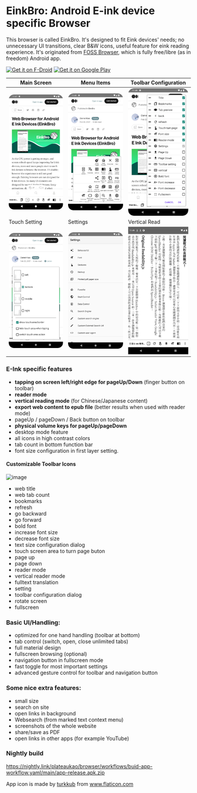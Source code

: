 # EinkBro: Android E-ink device specific Browser 

This browser is called EinkBro. It's designed to fit Eink devices' needs; no unnecessary UI transitions, clear B&W icons, useful feature for eink reading experience. It's originated from [FOSS Browser](https://github.com/scoute-dich/browser), which is fully free/libre (as in freedom) Android app. 

[<img src="https://fdroid.gitlab.io/artwork/badge/get-it-on.png"
     alt="Get it on F-Droid"
     height="80">](https://f-droid.org/packages/info.plateaukao.einkbro/)
[<img src="https://play.google.com/intl/en_us/badges/static/images/badges/en_badge_web_generic.png"
     alt="Get it on Google Play"
     height="80">](https://play.google.com/store/apps/details?id=info.plateaukao.einkbro)     

|Main Screen|Menu Items|Toolbar Configuration|
|----|----|----|
|<img src="fastlane/metadata/android/en-US/images/phoneScreenshots/1_1.png" width="200"/>|<img src="fastlane/metadata/android/en-US/images/phoneScreenshots/1_3.png" width="200"/>|<img src="fastlane/metadata/android/en-US/images/phoneScreenshots/1_4.png" width="200"/>|
|Touch Setting|Settings|Vertical Read|
|<img src="fastlane/metadata/android/en-US/images/phoneScreenshots/1_5.png" width="200"/>|<img src="fastlane/metadata/android/en-US/images/phoneScreenshots/1_6.png" width="200"/>|<img src="fastlane/metadata/android/en-US/images/phoneScreenshots/7.png" width="200"/>|

### E-Ink specific features

- **tapping on screen left/right edge for pageUp/Down** (finger button on toolbar)
- **reader mode**
- **vertical reading mode** (for Chinese/Japanese content)
- **export web content to epub file** (better results when used with reader mode)
- pageUp / pageDown / Back button on toolbar
- **physical volume keys for pageUp/pageDown**
- desktop mode feature
- all icons in high contrast colors
- tab count in bottom function bar
- font size configuration in first layer setting.


#### Customizable Toolbar Icons
<img width="800" alt="image" src="https://user-images.githubusercontent.com/4084738/122229339-39f62080-ceeb-11eb-8c46-2f6ea270b486.png">

* web title
* web tab count
* bookmarks
* refresh
* go backward
* go forward
* bold font
* increase font size
* decrease font size
* text size configuration dialog
* touch screen area to turn page buton
* page up
* page down
* reader mode
* vertical reader mode
* fulltext translation
* setting
* toolbar configuration dialog
* rotate screen
* fullscreen

### Basic UI/Handling:

- optimized for one hand handling (toolbar at bottom)
- tab control (switch, open, close unlimited tabs)
- full material design
- fullscreen browsing (optional)
- navigation button in fullscreen mode
- fast toggle for most important settings
- advanced gesture control for toolbar and navigation button


### Some nice extra features:

- small size
- search on site
- open links in background
- Websearch (from marked text context menu)
- screenshots of the whole website
- share/save as PDF
- open links in other apps (for example YouTube)

### Nightly build
https://nightly.link/plateaukao/browser/workflows/buid-app-workflow.yaml/main/app-release.apk.zip

<div>App icon is made by <a href="https://www.flaticon.com/authors/turkkub" title="turkkub">turkkub</a> from <a href="https://www.flaticon.com/" title="Flaticon">www.flaticon.com</a></div>
